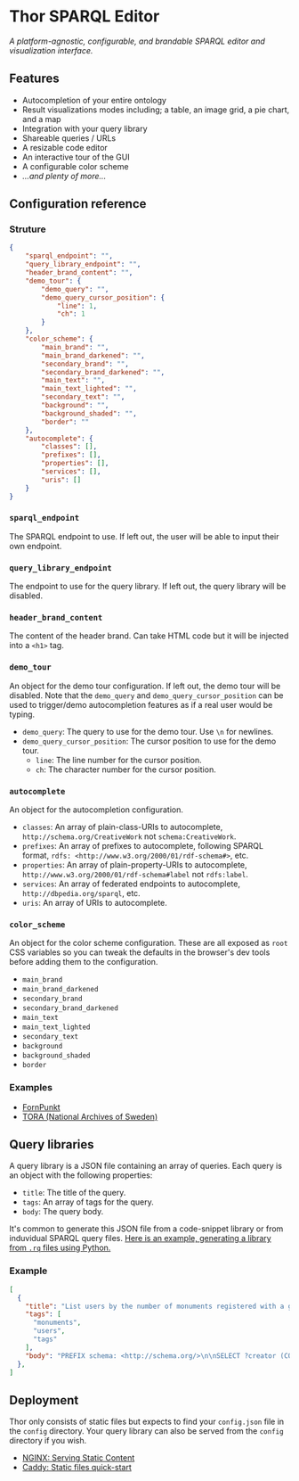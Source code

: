 # Thor SPARQL Editor

_A platform-agnostic, configurable, and brandable SPARQL editor and visualization interface._

## Features

 - Autocompletion of your entire ontology
 - Result visualizations modes including; a table, an image grid, a pie chart, and a map
 - Integration with your query library
 - Shareable queries / URLs
 - A resizable code editor
 - An interactive tour of the GUI
 - A configurable color scheme
 - _...and plenty of more..._

## Configuration reference

### Struture

```json
{
    "sparql_endpoint": "",
    "query_library_endpoint": "",
    "header_brand_content": "",
    "demo_tour": {
        "demo_query": "",
        "demo_query_cursor_position": {
            "line": 1,
            "ch": 1
        }
    },
    "color_scheme": {
        "main_brand": "",
        "main_brand_darkened": "",
        "secondary_brand": "",
        "secondary_brand_darkened": "",
        "main_text": "",
        "main_text_lighted": "",
        "secondary_text": "",
        "background": "",
        "background_shaded": "",
        "border": ""
    },
    "autocomplete": {
        "classes": [],
        "prefixes": [],
        "properties": [],
        "services": [],
        "uris": []
    }
}
```

### `sparql_endpoint`

The SPARQL endpoint to use. If left out, the user will be able to input their own endpoint.

### `query_library_endpoint`

The endpoint to use for the query library. If left out, the query library will be disabled.

### `header_brand_content`

The content of the header brand. Can take HTML code but it will be injected into a `<h1>` tag.

### `demo_tour`

An object for the demo tour configuration. If left out, the demo tour will be disabled. Note that the `demo_query` and `demo_query_cursor_position` can be used to trigger/demo autocompletion features as if a real user would be typing.

 - `demo_query`: The query to use for the demo tour. Use `\n` for newlines.
 - `demo_query_cursor_position`: The cursor position to use for the demo tour.
    - `line`: The line number for the cursor position.
    - `ch`: The character number for the cursor position.

### `autocomplete`

An object for the autocompletion configuration.

 - `classes`: An array of plain-class-URIs to autocomplete, `http://schema.org/CreativeWork` not `schema:CreativeWork`.
 - `prefixes`: An array of prefixes to autocomplete, following SPARQL format, `rdfs: <http://www.w3.org/2000/01/rdf-schema#>`, etc.
 - `properties`: An array of plain-property-URIs to autocomplete, `http://www.w3.org/2000/01/rdf-schema#label` not `rdfs:label`.
 - `services`: An array of federated endpoints to autocomplete, `http://dbpedia.org/sparql`, etc.
 - `uris`: An array of URIs to autocomplete.

### `color_scheme`

An object for the color scheme configuration. These are all exposed as `root` CSS variables so you can tweak the defaults in the browser's dev tools before adding them to the configuration.

 - `main_brand`
 - `main_brand_darkened`
 - `secondary_brand`
 - `secondary_brand_darkened`
 - `main_text`
 - `main_text_lighted`
 - `secondary_text`
 - `background`
 - `background_shaded`
 - `border`

### Examples

 - [FornPunkt](https://github.com/fornpunkt/sparql/blob/main/editor/config.json)
 - [TORA (National Archives of Sweden)](https://github.com/Riksarkivet/ra-sokprototyper/blob/main/thor/config.json)

## Query libraries

A query library is a JSON file containing an array of queries. Each query is an object with the following properties:

 - `title`: The title of the query.
 - `tags`: An array of tags for the query.
 - `body`: The query body.

It's common to generate this JSON file from a code-snippet library or from induvidual SPARQL query files. [Here is an example, generating a library from `.rq` files using Python.](https://github.com/fornpunkt/sparql/tree/main#adding-queries-to-the-library)

### Example

```json
[
  {
    "title": "List users by the number of monuments registered with a given tag",
    "tags": [
      "monuments",
      "users",
      "tags"
    ],
    "body": "PREFIX schema: <http://schema.org/>\n\nSELECT ?creator (COUNT(?monument) AS ?monument_count) WHERE {\n  BIND(<https://fornpunkt.se/tagg/stensattning> AS ?tag)\n  ?monument schema:keywords ?tag ;\n        a schema:CreativeWork ;\n        schema:creator ?creator .\n}\nGROUP BY ?creator\nORDER BY DESC(?monument_count)\n"
  },
]
```

## Deployment

Thor only consists of static files but expects to find your `config.json` file in the `config` directory. Your query library can also be served from the `config` directory if you wish.

 - [NGINX: Serving Static Content](https://docs.nginx.com/nginx/admin-guide/web-server/serving-static-content/)
 - [Caddy: Static files quick-start](https://caddyserver.com/docs/quick-starts/static-files)
